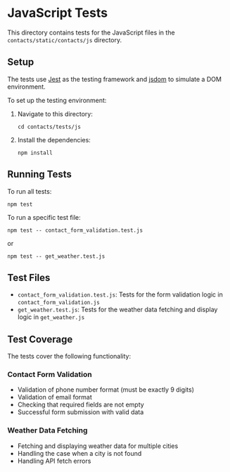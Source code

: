 # JavaScript Tests

This directory contains tests for the JavaScript files in the `contacts/static/contacts/js` directory.

## Setup

The tests use [Jest](https://jestjs.io/) as the testing framework and [jsdom](https://github.com/jsdom/jsdom) to simulate a DOM environment.

To set up the testing environment:

1. Navigate to this directory:
   ```
   cd contacts/tests/js
   ```

2. Install the dependencies:
   ```
   npm install
   ```

## Running Tests

To run all tests:
```
npm test
```

To run a specific test file:
```
npm test -- contact_form_validation.test.js
```
or
```
npm test -- get_weather.test.js
```

## Test Files

- `contact_form_validation.test.js`: Tests for the form validation logic in `contact_form_validation.js`
- `get_weather.test.js`: Tests for the weather data fetching and display logic in `get_weather.js`

## Test Coverage

The tests cover the following functionality:

### Contact Form Validation
- Validation of phone number format (must be exactly 9 digits)
- Validation of email format
- Checking that required fields are not empty
- Successful form submission with valid data

### Weather Data Fetching
- Fetching and displaying weather data for multiple cities
- Handling the case when a city is not found
- Handling API fetch errors